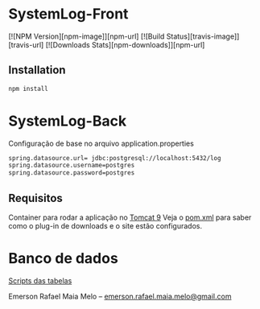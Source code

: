 # SystemLog-Front

[![NPM Version][npm-image]][npm-url]
[![Build Status][travis-image]][travis-url]
[![Downloads Stats][npm-downloads]][npm-url]

## Installation

```sh
npm install
```

# SystemLog-Back

Configuração de base no arquivo application.properties

```sh
spring.datasource.url= jdbc:postgresql://localhost:5432/log
spring.datasource.username=postgres
spring.datasource.password=postgres
```

## Requisitos

Container para rodar a aplicação no [Tomcat 9](https://tomcat.apache.org/download-90.cgi)
Veja o [pom.xml](https://github.com/EmersonRafael/SystemLog/blob/master/SystemLog/pom.xml) para saber como o plug-in de downloads e o site estão configurados.


# Banco de dados

[Scripts das tabelas](https://github.com/EmersonRafael/SystemLog/tree/master/Script)



Emerson Rafael Maia Melo – emerson.rafael.maia.melo@gmail.com
